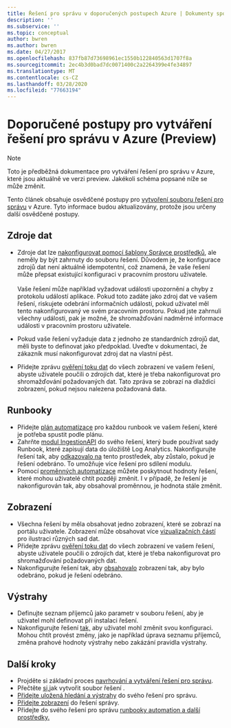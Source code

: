 ```yaml
---
title: Řešení pro správu v doporučených postupech Azure | Dokumenty společnosti Microsoft
description: ''
ms.subservice: ''
ms.topic: conceptual
author: bwren
ms.author: bwren
ms.date: 04/27/2017
ms.openlocfilehash: 837fb87d73698961ec1550b122840563d1707f8a
ms.sourcegitcommit: 2ec4b3d0bad7dc0071400c2a2264399e4fe34897
ms.translationtype: MT
ms.contentlocale: cs-CZ
ms.lasthandoff: 03/28/2020
ms.locfileid: "77663194"
---
```

# <a name="best-practices-for-creating-management-solutions-in-azure-preview"></a>Doporučené postupy pro vytváření řešení pro správu v Azure (Preview)
> [!NOTE]
> Toto je předběžná dokumentace pro vytváření řešení pro správu v Azure, které jsou aktuálně ve verzi preview. Jakékoli schéma popsané níže se může změnit.  

Tento článek obsahuje osvědčené postupy pro [vytvoření souboru řešení pro správu](solutions-solution-file.md) v Azure.  Tyto informace budou aktualizovány, protože jsou určeny další osvědčené postupy.

## <a name="data-sources"></a>Zdroje dat
- Zdroje dat lze [nakonfigurovat pomocí šablony Správce prostředků](../../azure-monitor/platform/template-workspace-configuration.md), ale neměly by být zahrnuty do souboru řešení.  Důvodem je, že konfigurace zdrojů dat není aktuálně idempotentní, což znamená, že vaše řešení může přepsat existující konfiguraci v pracovním prostoru uživatele.<br><br>Vaše řešení může například vyžadovat události upozornění a chyby z protokolu událostí aplikace.  Pokud toto zadáte jako zdroj dat ve vašem řešení, riskujete odebrání informačních událostí, pokud uživatel měl tento nakonfigurovaný ve svém pracovním prostoru.  Pokud jste zahrnuli všechny události, pak je možné, že shromažďování nadměrné informace události v pracovním prostoru uživatele.

- Pokud vaše řešení vyžaduje data z jednoho ze standardních zdrojů dat, měli byste to definovat jako předpoklad.  Uveďte v dokumentaci, že zákazník musí nakonfigurovat zdroj dat na vlastní pěst.  
- Přidejte zprávu [ověření toku dat](../../azure-monitor/platform/view-designer-tiles.md) do všech zobrazení ve vašem řešení, abyste uživatele poučili o zdrojích dat, které je třeba nakonfigurovat pro shromažďování požadovaných dat.  Tato zpráva se zobrazí na dlaždici zobrazení, pokud nejsou nalezena požadovaná data.


## <a name="runbooks"></a>Runbooky
- Přidejte [plán automatizace](../../automation/automation-schedules.md) pro každou runbook ve vašem řešení, které je potřeba spustit podle plánu.
- Zahrňte [modul IngestionAPI](https://www.powershellgallery.com/packages/OMSIngestionAPI/1.5) do svého řešení, který bude používat sady Runbook, které zapisují data do úložiště Log Analytics.  Nakonfigurujte řešení tak, aby [odkazovalo na](solutions-solution-file.md#solution-resource) tento prostředek, aby zůstalo, pokud je řešení odebráno.  To umožňuje více řešení pro sdílení modulu.
- Pomocí [proměnných automatizace](../../automation/automation-schedules.md) můžete poskytnout hodnoty řešení, které mohou uživatelé chtít později změnit.  I v případě, že řešení je nakonfigurován tak, aby obsahoval proměnnou, je hodnota stále změnit.

## <a name="views"></a>Zobrazení
- Všechna řešení by měla obsahovat jedno zobrazení, které se zobrazí na portálu uživatele.  Zobrazení může obsahovat více [vizualizačních částí](../../azure-monitor/platform/view-designer-parts.md) pro ilustraci různých sad dat.
- Přidejte zprávu [ověření toku dat](../../azure-monitor/platform/view-designer-tiles.md) do všech zobrazení ve vašem řešení, abyste uživatele poučili o zdrojích dat, které je třeba nakonfigurovat pro shromažďování požadovaných dat.
- Nakonfigurujte řešení tak, aby [obsahovalo](solutions-solution-file.md#solution-resource) zobrazení tak, aby bylo odebráno, pokud je řešení odebráno.

## <a name="alerts"></a>Výstrahy
- Definujte seznam příjemců jako parametr v souboru řešení, aby je uživatel mohl definovat při instalaci řešení.
- Nakonfigurujte řešení [tak,](solutions-solution-file.md#solution-resource) aby uživatel mohl změnit svou konfiguraci.  Mohou chtít provést změny, jako je například úprava seznamu příjemců, změna prahové hodnoty výstrahy nebo zakázání pravidla výstrahy. 


## <a name="next-steps"></a>Další kroky
* Projděte si základní proces [navrhování a vytváření řešení pro správu](solutions-creating.md).
* Přečtěte [si,](solutions-solution-file.md)jak vytvořit soubor řešení .
* [Přidejte uložená hledání a výstrahy](solutions-resources-searches-alerts.md) do svého řešení pro správu.
* [Přidejte zobrazení](solutions-resources-views.md) do řešení správy.
* Přidejte do svého řešení pro správu [runbooky automation a další prostředky.](solutions-resources-automation.md)

